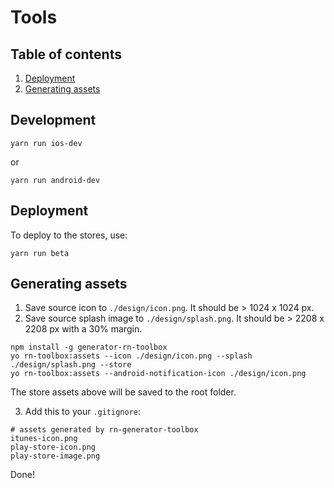 # Tools

## Table of contents

1.  [Deployment](#deployment)
2.  [Generating assets](#generating-assets)

## Development

```shell
yarn run ios-dev
```

or

```shell
yarn run android-dev
```

## Deployment

To deploy to the stores, use:

```shell
yarn run beta
```

## Generating assets

1.  Save source icon to `./design/icon.png`. It should be > 1024 x 1024 px.
2.  Save source splash image to `./design/splash.png`. It should be > 2208 x 2208 px with a 30% margin.

```shell
npm install -g generator-rn-toolbox
yo rn-toolbox:assets --icon ./design/icon.png --splash ./design/splash.png --store
yo rn-toolbox:assets --android-notification-icon ./design/icon.png
```

The store assets above will be saved to the root folder.

3.  Add this to your `.gitignore`:

```
# assets generated by rn-generator-toolbox
itunes-icon.png
play-store-icon.png
play-store-image.png
```

Done!
